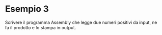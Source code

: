 # Esempio 3
Scrivere il programma Assembly che legge due numeri positivi da input, ne fa il prodotto e lo stampa in output.
